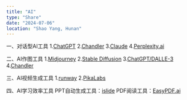 ```yaml
---
title: "AI"
type: "Share"
date: "2024-07-06"
location: "Shao Yang, Hunan"
---
```



一、对话型AI工具
1.[ChatGPT](https://chat.openai.com/)
2.[Chandler](https://chandler.bet/)
3.[Claude](https://chat.openai.com/)
4.[Perplexity.ai](https://www.perplexity.ai/)

二、AI作图工具
1.[Midjourne​y](https://www.midjourney.com/)
2.[Stable Diffusion](https://stability.ai/)
3.[ChatGPT/DALLE-3](https://chat.openai.com/)
4.[Chandler](https://chandler.bet/)

三、AI视频生成工具
1.[runway](https://app.runwayml.com/)
2.[PikaLabs](https://pika.art/)

四、AI学习效率工具
PPT自动生成工具：[islide](https://www.islide.cc/ai-beta/chat/)
PDF阅读工具：[EasyPDF.ai](https://easypdf.ai/) ​
